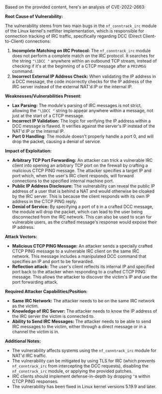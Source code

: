 Based on the provided content, here's an analysis of CVE-2022-2663:

**Root Cause of Vulnerability:**

The vulnerability stems from two main bugs in the `nf_conntrack_irc` module of the Linux kernel's netfilter implementation, which is responsible for connection tracking of IRC traffic, specifically regarding DCC (Direct Client-to-Client) connections:

1.  **Incomplete Matching on IRC Protocol:** The `nf_conntrack_irc` module does not perform a complete match on the IRC protocol. It searches for the string `"\1DCC "` anywhere within an outbound TCP stream, instead of checking if it's at the beginning of a CTCP message after a `PRIVMSG` command.
2.  **Incorrect External IP Address Check:** When validating the IP address in a DCC message, the code incorrectly checks for the IP address of the IRC server instead of the external NAT'd IP or the internal IP.

**Weaknesses/Vulnerabilities Present:**

*   **Lax Parsing:** The module's parsing of IRC messages is not strict, allowing the `"\1DCC "` string to appear anywhere within a message, not just at the start of a CTCP message.
*   **Incorrect IP Validation:** The logic for verifying the IP address within a DCC message is flawed. It verifies against the server's IP instead of the NAT'd IP or the internal IP.
*   **Port 0 Handling**: The module doesn't properly handle a port 0, and will drop the packet, causing a denial of service.

**Impact of Exploitation:**

*   **Arbitrary TCP Port Forwarding:** An attacker can trick a vulnerable IRC client into opening an arbitrary TCP port on the firewall by crafting a malicious CTCP PING message. The attacker specifies a target IP and port which, when the user's IRC client responds, will forward connections to the specified internal machine port.
*   **Public IP Address Disclosure:** The vulnerability can reveal the public IP address of a user that is behind a NAT and would otherwise be cloaked by the IRC server. This is because the client responds with its own IP address in the CTCP PING reply.
*   **Denial of Service:** By specifying a port of `0` in a crafted DCC message, the module will drop the packet, which can lead to the user being disconnected from the IRC network. This can also be used to scan for vulnerable users, as the crafted message's response would expose their IP address.

**Attack Vectors:**

*   **Malicious CTCP PING Message:** An attacker sends a specially crafted CTCP PING message to a vulnerable IRC client on the same IRC network. This message includes a manipulated DCC command that specifies an IP and port to be forwarded.
*   **Reflection attack:**  The user's client reflects its internal IP and specified port back to the attacker when responding to a crafted CTCP PING message. This allows the attacker to discover the victim's IP and use the port forwarding attack.

**Required Attacker Capabilities/Position:**

*   **Same IRC Network:** The attacker needs to be on the same IRC network as the victim.
*   **Knowledge of IRC Server:** The attacker needs to know the IP address of the IRC server the victim is connected to.
*   **Ability to Send IRC Messages:** The attacker needs to be able to send IRC messages to the victim, either through a direct message or in a channel the victim is in.

**Additional Notes:**

*   The vulnerability affects systems using the `nf_conntrack_irc` module for NAT'd IRC traffic.
*   The vulnerability can be mitigated by using TLS for IRC (which prevents `nf_conntrack_irc` from intercepting the DCC requests), disabling the `nf_conntrack_irc` module, or applying the provided patches.
*   IRC clients should implement defense-in-depth by dropping `^A` within CTCP PING responses.
*   The vulnerability has been fixed in Linux kernel versions 5.19.9 and later.